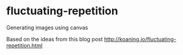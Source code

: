 # fluctuating-repetition
Generating images using canvas


Based on the ideas from this blog post http://koaning.io/fluctuating-repetition.html